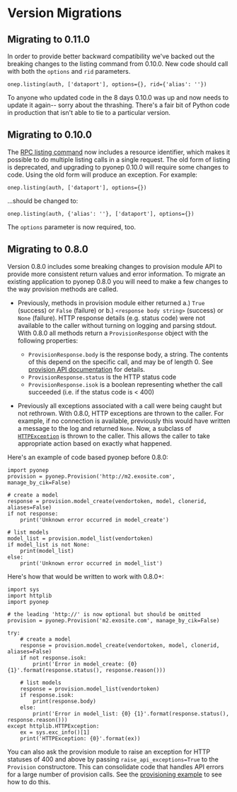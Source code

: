 Version Migrations
=====

Migrating to 0.11.0
-------------------

In order to provide better backward compatibility we've backed out the breaking changes to the listing command from 0.10.0. New code should call with both the `options` and `rid` parameters.

```
onep.listing(auth, ['dataport'], options={}, rid={'alias': ''})
```

To anyone who updated code in the 8 days 0.10.0 was up and now needs to update it again-- sorry about the thrashing. There's a fair bit of Python code in production that isn't able to tie to a particular version.

Migrating to 0.10.0
-------------------

The [RPC listing command](http://docs.exosite.com/rpc#listing) now includes a resource identifier, which makes it possible to do multiple listing calls in a single request. The old form of listing is deprecated, and upgrading to pyonep 0.10.0 will require some changes to code. Using the old form will produce an exception. For example:

```
onep.listing(auth, ['dataport'], options={})
```

...should be changed to:

```
onep.listing(auth, {'alias': ''}, ['dataport'], options={})
```

The `options` parameter is now required, too.

Migrating to 0.8.0
------------------

Version 0.8.0 includes some breaking changes to provision module API to provide more consistent return values and error information. To migrate an existing application to pyonep 0.8.0 you will need to make a few changes to the way provision methods are called.

- Previously, methods in provision module either returned a.) `True` (success) or `False` (failure) or b.) `<response body string>` (success) or `None` (failure). HTTP response details (e.g. status code) were not available to the caller without turning on logging and parsing stdout. With 0.8.0 all methods return a `ProvisionResponse` object with the following properties:

    - `ProvisionResponse.body` is the response body, a string. The contents of this depend on the specific call, and may be of length 0. See [provision API documentation](https://github.com/exosite/docs/tree/master/provision) for details.
    - `ProvisionResponse.status` is the HTTP status code
    - `ProvisionResponse.isok` is a boolean representing whether the call succeeded (i.e. if the status code is < 400)

- Previously all exceptions associated with a call were being caught but not rethrown. With 0.8.0, HTTP exceptions are thrown to the caller. For example, if no connection is available, previously this would have written a message to the log and returned `None`. Now, a subclass of [`HTTPException`](http://docs.python.org/2/library/httplib.html#httplib.HTTPException) is thrown to the caller. This allows the caller to take appropriate action based on exactly what happened.

Here's an example of code based pyonep before 0.8.0:
```
import pyonep
provision = pyonep.Provision('http://m2.exosite.com', manage_by_cik=False)

# create a model
response = provision.model_create(vendortoken, model, clonerid, aliases=False)
if not response:
    print('Unknown error occurred in model_create')

# list models
model_list = provision.model_list(vendortoken)
if model_list is not None:
    print(model_list)
else:
    print('Unknown error occurred in model_list')
```

Here's how that would be written to work with 0.8.0+:
```
import sys
import httplib
import pyonep

# the leading 'http://' is now optional but should be omitted
provision = pyonep.Provision('m2.exosite.com', manage_by_cik=False)

try:
    # create a model
    response = provision.model_create(vendortoken, model, clonerid, aliases=False)
    if not response.isok:
        print('Error in model_create: {0} {1}'.format(response.status(), response.reason()))

    # list models
    response = provision.model_list(vendortoken)
    if response.isok:
        print(response.body)
    else:
        print('Error in model_list: {0} {1}'.format(response.status(), response.reason()))
except httplib.HTTPException:
    ex = sys.exc_info()[1]
    print('HTTPException: {0}'.format(ex))
```

You can also ask the provision module to raise an exception for HTTP statuses of 400 and above by passing `raise_api_exceptions=True` to the `Provision` constructore. This can consolidate code that handles API errors for a large number of provision calls. See the [provisioning example](examples/provisioning.py) to see how to do this.

